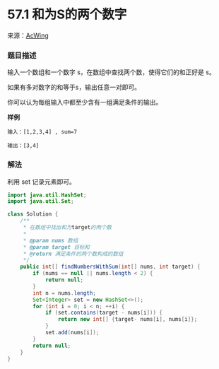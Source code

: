 # 57.1 和为S的两个数字
来源：[AcWing](https://www.acwing.com/problem/content/15/)
### 题目描述
输入一个数组和一个数字 s，在数组中查找两个数，使得它们的和正好是 s。

如果有多对数字的和等于s，输出任意一对即可。

你可以认为每组输入中都至少含有一组满足条件的输出。

**样例**
```
输入：[1,2,3,4] , sum=7

输出：[3,4]
```

### 解法
利用 set 记录元素即可。

```java
import java.util.HashSet;
import java.util.Set;

class Solution {
    /**
     * 在数组中找出和为target的两个数
     * 
     * @param nums 数组
     * @param target 目标和
     * @return 满足条件的两个数构成的数组
     */
    public int[] findNumbersWithSum(int[] nums, int target) {
        if (nums == null || nums.length < 2) {
            return null;
        }
        int n = nums.length;
        Set<Integer> set = new HashSet<>();
        for (int i = 0; i < n; ++i) {
            if (set.contains(target - nums[i])) {
                return new int[] {target- nums[i], nums[i]};
            }
            set.add(nums[i]);
        }
        return null;
    }
}
```

